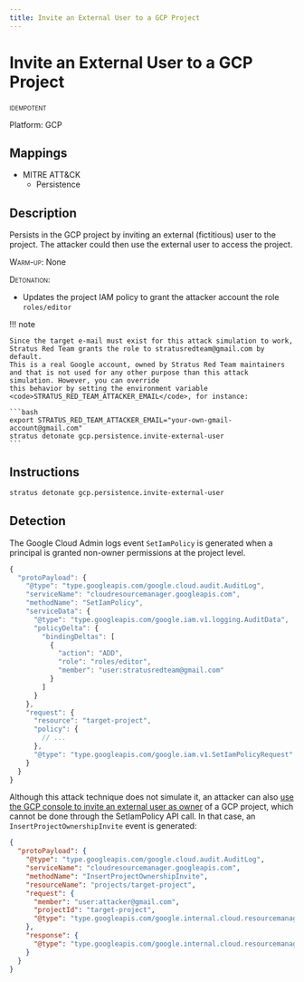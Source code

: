 ```yaml
---
title: Invite an External User to a GCP Project
---
```


# Invite an External User to a GCP Project


 <span class="smallcaps w3-badge w3-blue w3-round w3-text-white" title="This attack technique can be detonated multiple times">idempotent</span> 

Platform: GCP

## Mappings

- MITRE ATT&CK
    - Persistence



## Description


Persists in the GCP project by inviting an external (fictitious) user to the project. The attacker could then use the external user to access the project.

<span style="font-variant: small-caps;">Warm-up</span>: None

<span style="font-variant: small-caps;">Detonation</span>:

- Updates the project IAM policy to grant the attacker account the role <code>roles/editor</code>

!!! note

	Since the target e-mail must exist for this attack simulation to work, Stratus Red Team grants the role to stratusredteam@gmail.com by default.
	This is a real Google account, owned by Stratus Red Team maintainers and that is not used for any other purpose than this attack simulation. However, you can override
	this behavior by setting the environment variable <code>STRATUS_RED_TEAM_ATTACKER_EMAIL</code>, for instance:

	```bash
	export STRATUS_RED_TEAM_ATTACKER_EMAIL="your-own-gmail-account@gmail.com"
	stratus detonate gcp.persistence.invite-external-user
	```


## Instructions

```bash title="Detonate with Stratus Red Team"
stratus detonate gcp.persistence.invite-external-user
```
## Detection


The Google Cloud Admin logs event <code>SetIamPolicy</code> is generated when a principal is granted non-owner permissions at the project level.

```javascript hl_lines="5 11 12 13"
{
  "protoPayload": {
    "@type": "type.googleapis.com/google.cloud.audit.AuditLog",
    "serviceName": "cloudresourcemanager.googleapis.com",
    "methodName": "SetIamPolicy",
    "serviceData": {
      "@type": "type.googleapis.com/google.iam.v1.logging.AuditData",
      "policyDelta": {
        "bindingDeltas": [
          {
            "action": "ADD",
            "role": "roles/editor",
            "member": "user:stratusredteam@gmail.com"
          }
        ]
      }
    },
    "request": {
      "resource": "target-project",
      "policy": {
        // ...
      },
      "@type": "type.googleapis.com/google.iam.v1.SetIamPolicyRequest"
    }
  }
}
```

Although this attack technique does not simulate it, an attacker can also 
<a href="https://support.google.com/googleapi/answer/6158846?hl=en">use the GCP console to invite an external user as owner</a> of a GCP project,
which cannot be done through the SetIamPolicy API call. In that case, an <code>InsertProjectOwnershipInvite</code> event is generated:

```json hl_lines="5 8"
{
  "protoPayload": {
    "@type": "type.googleapis.com/google.cloud.audit.AuditLog",
    "serviceName": "cloudresourcemanager.googleapis.com",
    "methodName": "InsertProjectOwnershipInvite",
    "resourceName": "projects/target-project",
    "request": {
      "member": "user:attacker@gmail.com",
      "projectId": "target-project",
      "@type": "type.googleapis.com/google.internal.cloud.resourcemanager.InsertProjectOwnershipInviteRequest"
    },
    "response": {
      "@type": "type.googleapis.com/google.internal.cloud.resourcemanager.InsertProjectOwnershipInviteResponse"
    }
  }
}
```



